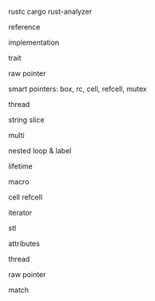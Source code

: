 rustc
cargo
rust-analyzer

reference

implementation

trait

raw pointer

smart pointers:
box, rc, cell, refcell, mutex

thread

string slice

multi

nested loop & label

lifetime

macro

cell refcell

iterator

stl

attributes

thread

raw pointer

match
